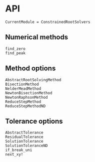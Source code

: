 # API
```@meta
CurrentModule = ConstrainedRootSolvers
```

## Numerical methods
```@docs
find_zero
find_peak
```

## Method options
```@docs
AbstractRootSolvingMethod
BisectionMethod
NelderMeadMethod
NewtonBisectionMethod
NewtonRaphsonMethod
ReduceStepMethod
ReduceStepMethodND
```

## Tolerance options
```@docs
AbstractTolerance
ResidualTolerance
SolutionTolerance
SolutionToleranceND
if_break_uni
next_xy!
```
